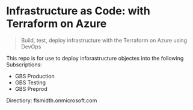 # Infrastructure as Code: with Terraform on Azure

> Build, test, deploy infrastructure with the Terraform on Azure using DevOps

This repo is for use to deploy inforastructure objectes into the following Subscriptions:

- GBS Production
- GBS Testing
- GBS Preprod

Directiory: flsmidth.onmicrosoft.com